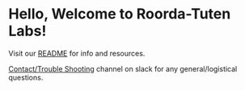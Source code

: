 # Hello, Welcome to Roorda-Tuten Labs!

Visit our [README](https://github.com/Roorda-Tuten-Labs/README) for info and resources.

[Contact/Trouble Shooting](https://tutenroordalabs.slack.com/archives/C04A032RD8V) channel on slack for any general/logistical questions.